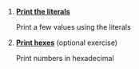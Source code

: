 1. **[Print the literals](https://github.com/inancgumus/learngo/tree/master/06-variables/01-basic-data-types/exercises/01-print-the-literals)**

    Print a few values using the literals

2. **[Print hexes](https://github.com/inancgumus/learngo/tree/master/06-variables/01-basic-data-types/exercises/02-print-hexes)** (optional exercise)

    Print numbers in hexadecimal